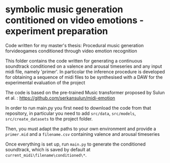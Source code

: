 # symbolic music generation contitioned on video emotions - experiment preparation
Code written for my master's thesis: Procedural music generation forvideogames conditioned through video emotion recognition

This folder contains the code written for generating a continuous soundtrack conditioned on a valence and arousal timeseries and any input midi file, namely 'primer'.
In particolar the inference procedure is developed for obtaining a sequence of midi files to be synthesised with a DAW for the experimental evaluation of the project

The code is based on the pre-trained Music transformer proposed by Sulun et al. : https://github.com/serkansulun/midi-emotion

In order to run main.py you first need to download the code from that repository, in particular you need to add `src/data`, `src/models`, `src/create_datasets` to the project folder.

Then, you must adapt the paths to your own environment and provide a `primer.mid` and a `filename.csv` containing valence and arousal timeseries 

Once everything is set up, run `main.py` to generate the conditioned soundtrack, which is saved by default at `current_midi\filename\conditioned\*`.

